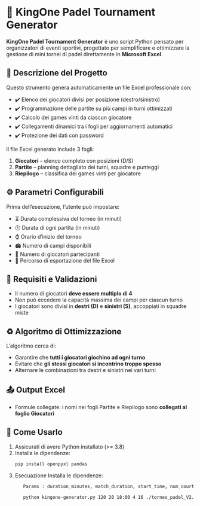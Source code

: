 # 🎾 KingOne Padel Tournament Generator

**KingOne Padel Tournament Generator** è uno script Python pensato per organizzatori di eventi sportivi, progettato per semplificare e ottimizzare la gestione di mini tornei di padel direttamente in **Microsoft Excel**.

## 🧠 Descrizione del Progetto

Questo strumento genera automaticamente un file Excel professionale con:
- ✔️ Elenco dei giocatori divisi per posizione (destro/sinistro)
- ✔️ Programmazione delle partite su più campi in turni ottimizzati
- ✔️ Calcolo dei games vinti da ciascun giocatore
- ✔️ Collegamenti dinamici tra i fogli per aggiornamenti automatici
- ✔️ Protezione dei dati con password

Il file Excel generato include 3 fogli:
1. **Giocatori** – elenco completo con posizioni (D/S)
2. **Partite** – planning dettagliato dei turni, squadre e punteggi
3. **Riepilogo** – classifica dei games vinti per giocatore

## ⚙️ Parametri Configurabili

Prima dell’esecuzione, l’utente può impostare:
- ⏳ Durata complessiva del torneo (in minuti)
- 🕓 Durata di ogni partita (in minuti)
- ⌚ Orario d’inizio del torneo
- 🏟️ Numero di campi disponibili
- 👥 Numero di giocatori partecipanti
- 📂 Percorso di esportazione del file Excel

## 🔎 Requisiti e Validazioni

- Il numero di giocatori **deve essere multiplo di 4**
- Non può eccedere la capacità massima dei campi per ciascun turno
- I giocatori sono divisi in **destri (D)** e **sinistri (S)**, accoppiati in squadre miste

## ♻️ Algoritmo di Ottimizzazione

L’algoritmo cerca di:
- Garantire che **tutti i giocatori giochino ad ogni turno**
- Evitare che **gli stessi giocatori si incontrino troppo spesso**
- Alternare le combinazioni tra destri e sinistri nei vari turni

## 📤 Output Excel

- Formule collegate: i nomi nei fogli Partite e Riepilogo sono **collegati al foglio Giocatori**

## 🧪 Come Usarlo

1. Assicurati di avere Python installato (>= 3.8)
2. Installa le dipendenze:
   ```bash
   pip install openpyxl pandas
3. Esecuazione
 Installa le dipendenze:
   ```bash
      Params : duration_minutes, match_duration, start_time, num_courts, num_players, export_path
      
      python kingone-generator.py 120 20 18:00 4 16 ./torneo_padel_V2.xlsx   
